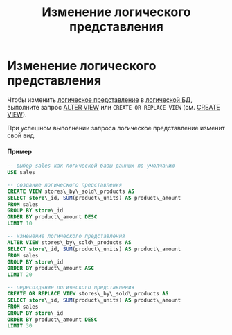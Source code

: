 ﻿---
layout: default
title: Изменение логического представления
nav_order: 6
parent: Управление схемой данных
grand_parent: Работа с системой
has_children: false
---

Изменение логического представления
===================================

Чтобы изменить [логическое представление](../../../Обзор_понятий_компонентов_и_связей/Основные_понятия/Логическое_представление/Логическое_представление.md) 
в [логической БД](../../../Обзор_понятий_компонентов_и_связей/Основные_понятия/Логическая_база_данных/Логическая_база_данных.md), 
выполните запрос [ALTER VIEW](../../../Справочная_информация/Запросы_SQLplus/ALTER_VIEW/ALTER_VIEW.md) 
или `CREATE OR REPLACE VIEW` (см. [CREATE VIEW](../../../Справочная_информация/Запросы_SQLplus/CREATE_VIEW/CREATE_VIEW.md)).

При успешном выполнении запроса логическое представление изменит свой вид.

#### Пример
```sql
-- выбор sales как логической базы данных по умолчанию
USE sales

-- создание логического представления
CREATE VIEW stores\_by\_sold\_products AS
SELECT store\_id, SUM(product\_units) AS product\_amount
FROM sales
GROUP BY store\_id
ORDER BY product\_amount DESC
LIMIT 10

-- изменение логического представления
ALTER VIEW stores\_by\_sold\_products AS
SELECT store\_id, SUM(product\_units) AS product\_amount
FROM sales
GROUP BY store\_id
ORDER BY product\_amount ASC
LIMIT 20

-- пересоздание логического представления
CREATE OR REPLACE VIEW stores\_by\_sold\_products AS
SELECT store\_id, SUM(product\_units) AS product\_amount
FROM sales
GROUP BY store\_id
ORDER BY product\_amount DESC
LIMIT 30
```